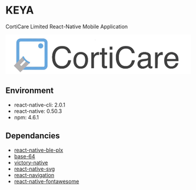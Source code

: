 # KEYA
CortiCare Limited React-Native Mobile Application 


<p align="center">
  <img alt="react-native KEYA" src="img/Logo_alpha.png" />
</p>


## Environment
  - react-native-cli: 2.0.1
  - react-native: 0.50.3
  - npm: 4.6.1
 

## Dependancies
  - [react-native-ble-plx](https://github.com/Polidea/react-native-ble-plx)
  - [base-64](https://www.npmjs.com/package/base-64)
  - [victory-native](https://github.com/FormidableLabs/victory-native)
  - [react-native-svg](https://github.com/react-native-community/react-native-svg)
  - [react-navigation](https://reactnavigation.org/docs/intro/quick-start)
  - [react-native-fontawesome](https://github.com/entria/react-native-fontawesome)
  
